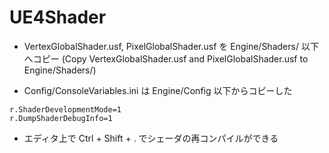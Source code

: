 ﻿# UE4Shader

* VertexGlobalShader.usf, PixelGlobalShader.usf を Engine/Shaders/ 以下へコピー (Copy VertexGlobalShader.usf and PixelGlobalShader.usf to Engine/Shaders/)

* Config/ConsoleVariables.ini は Engine/Config 以下からコピーした
~~~
r.ShaderDevelopmentMode=1
r.DumpShaderDebugInfo=1
~~~
* エディタ上で Ctrl + Shift + . でシェーダの再コンパイルができる